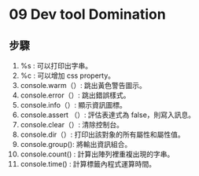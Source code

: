 # 09 Dev tool Domination

## 步驟

1. %s : 可以打印出字串。
2. %c : 可以增加 css property。
3. console.warm（）: 跳出黃色警告圖示。
4. console.error（）: 跳出錯誤樣式。
5. console.info（）: 顯示資訊圖標。
6. console.assert （）: 評估表達式為 false，則寫入訊息。
7. console.clear（）: 清除控制台。
8. console.dir（）: 打印出該對象的所有屬性和屬性值。
9. console.group(): 將輸出資訊組合。
10. console.count() : 計算出陣列裡重複出現的字串。
11. console.time() : 計算標籤內程式運算時間。
